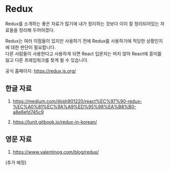 # Redux

Redux를 소개하는 좋은 자료가 많기에 내가 정리하는 것보다 이미 잘 정리되어있는 자료들을 정리해 두어야겠다.

Redux는 여러 이점들이 있지만 사용하기 전에 Redux를 사용하기에 적당한 상황인지에 대한 판단이 필요합니다.  
다른 사람들이 사용한다고 사용하게 되면 React 입문자는 머지 않아 React에 흥미를 잃고 다른 프레임워크를 찾게 될 수 있습니다.

공식 홈페이지: https://redux.js.org/

## 한글 자료

1. https://medium.com/@jsh901220/react%EC%97%90-redux-%EC%A0%81%EC%9A%A9%ED%95%98%EA%B8%B0-a8e6efd745c9

2. https://lunit.gitbook.io/redux-in-korean/

## 영문 자료

1. https://www.valentinog.com/blog/redux/

(추가 예정)
